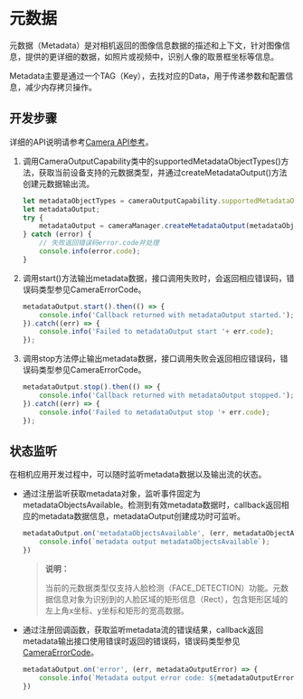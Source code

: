 # 元数据

元数据（Metadata）是对相机返回的图像信息数据的描述和上下文，针对图像信息，提供的更详细的数据，如照片或视频中，识别人像的取景框坐标等信息。

Metadata主要是通过一个TAG（Key），去找对应的Data，用于传递参数和配置信息，减少内存拷贝操作。

## 开发步骤

详细的API说明请参考[Camera API参考](../reference/apis/js-apis-camera.md)。

1. 调用CameraOutputCapability类中的supportedMetadataObjectTypes()方法，获取当前设备支持的元数据类型，并通过createMetadataOutput()方法创建元数据输出流。
     
   ```ts
   let metadataObjectTypes = cameraOutputCapability.supportedMetadataObjectTypes;
   let metadataOutput;
   try {
       metadataOutput = cameraManager.createMetadataOutput(metadataObjectTypes);
   } catch (error) {
       // 失败返回错误码error.code并处理
       console.info(error.code);
   }
   ```

2. 调用start()方法输出metadata数据，接口调用失败时，会返回相应错误码，错误码类型参见CameraErrorCode。
     
   ```ts
   metadataOutput.start().then(() => {
       console.info('Callback returned with metadataOutput started.');
   }).catch((err) => {
       console.info('Failed to metadataOutput start '+ err.code);
   });
   ```

3. 调用stop方法停止输出metadata数据，接口调用失败会返回相应错误码，错误码类型参见CameraErrorCode。
     
   ```ts
   metadataOutput.stop().then(() => {
       console.info('Callback returned with metadataOutput stopped.');
   }).catch((err) => {
       console.info('Failed to metadataOutput stop '+ err.code);
   });
   ```

## 状态监听

在相机应用开发过程中，可以随时监听metadata数据以及输出流的状态。

- 通过注册监听获取metadata对象，监听事件固定为metadataObjectsAvailable。检测到有效metadata数据时，callback返回相应的metadata数据信息，metadataOutput创建成功时可监听。
    
  ```ts
  metadataOutput.on('metadataObjectsAvailable', (err, metadataObjectArr) => {
      console.info(`metadata output metadataObjectsAvailable`);
  })
  ```

  > **说明：**
  >
  > 当前的元数据类型仅支持人脸检测（FACE_DETECTION）功能。元数据信息对象为识别到的人脸区域的矩形信息（Rect），包含矩形区域的左上角x坐标、y坐标和矩形的宽高数据。

- 通过注册回调函数，获取监听metadata流的错误结果，callback返回metadata输出接口使用错误时返回的错误码，错误码类型参见[CameraErrorCode](../reference/apis/js-apis-camera.md#cameraerrorcode)。
    
  ```ts
  metadataOutput.on('error', (err, metadataOutputError) => {
      console.info(`Metadata output error code: ${metadataOutputError.code}`);
  })
  ```
